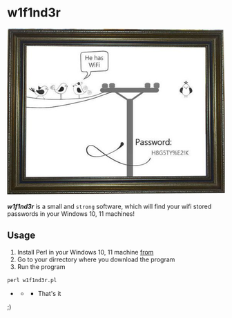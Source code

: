 # w1f1nd3r

![](https://github.com/nu11secur1ty/w1f1nd3r/blob/main/docs/wall.jpg)

***w1f1nd3r*** is a small and `strong` software, which will find your wifi stored passwords in your Windows 10, 11 machines! 

## Usage

1. Install Perl in your Windows 10, 11 machine [from](https://www.perl.org/get.html#win32)
2. Go to your dirrectory where you download the program
3. Run the program
```perl
perl w1f1nd3r.pl
```
- - - That's it 

;)
